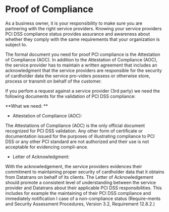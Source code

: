 # Proof of Compliance

As a business owner, it is your responsibility to make sure you are partnering with the right service providers. Knowing your service providers PCI DSS compliance status provides assurance and awareness about whether they comply with the same requirements that your organization is subject to.  

The formal document you need for proof PCI compliance is the Attestation of Compliance (AOC). In addition to the Attestation of Compliance (AOC), the service provider has to maintain a written agreement that includes an acknowledgment that the service providers are responsible for the security of cardholder data the service pro-viders possess or otherwise store, process or transmit on behalf of the customer.

If you perfom a request against a service provider (3rd party) we need the following documents for the validation of PCI DSS compliance:

 **What we need: **

-	Attestation of Compliance (AOC):

The Attestations of Compliance (AOC) is the only official document recognized for PCI DSS validation. Any other form of certificate or documentation issued for the purposes of illustrating compliance to PCI DSS or any other PCI standard are not authorized and their use is not acceptable for evidencing compli-ance. 

-	Letter of Acknowledgment: 

With the acknowledgement, the service providers evidences their commitment to maintaining proper security of cardholder data that it obtains from Datatrans on behalf of its clients. The Letter of Acknowledgement should promote a consistent level of understanding between the service provider and Datatrans about their applicable PCI DSS responsibilities. This includes for example the maintaining of their PCI DSS compliance and immediately notification I case of a non-compliance status (Require-ments and Security Assessment Procedures, Version 3.2, Requirement 12.8.2.) 


